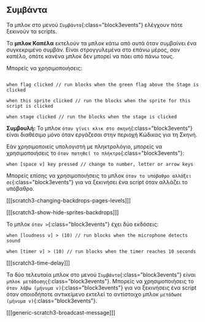 ## Συμβάντα

Τα μπλοκ στο μενού `Συμβάντα`{:class="block3events"} ελέγχουν πότε ξεκινούν τα scripts.

Τα **μπλοκ Καπέλα** εκτελούν τα μπλοκ κάτω από αυτά όταν συμβαίνει ένα συγκεκριμένο συμβάν. Είναι στρογγυλεμένα στο επάνω μέρος, σαν καπέλο, οπότε κανένα μπλοκ δεν μπορεί να πάει από πάνω τους.

Μπορείς να χρησιμοποιήσεις:

```blocks3

when flag clicked // run blocks when the green flag above the Stage is clicked

when this sprite clicked // run the blocks when the sprite for this script is clicked

when stage clicked // run the blocks when the stage is clicked

```

**Συμβουλή:** Το μπλοκ `όταν γίνει κλικ στο σκηνή`{:class="block3events"} είναι διαθέσιμο μόνο όταν εργάζεσαι στην περιοχή Κώδικας για τη Σκηνή.

Εάν χρησιμοποιείς υπολογιστή με πληκτρολόγιο, μπορείς να χρησιμοποιήσεις το `όταν πατηθεί το πλήκτρο`{:class="block3events"}:

```blocks3
when [space v] key pressed // change to number, letter or arrow keys
```

Μπορείς επίσης να χρησιμοποιήσεις το μπλοκ `όταν το υπόβαθρο αλλάξει σε`{:class="block3events"} για να ξεκινήσει ένα script όταν αλλάζει το υπόβαθρο.

[[[scratch3-changing-backdrops-pages-levels]]]

[[[scratch3-show-hide-sprites-backdrops]]]


Το μπλοκ `όταν >`{:class="block3events"} έχει δύο εκδόσεις:

```blocks3
when [loudness v] > (10) // run blocks when the microphone detects sound

when [timer v] > (10) // run blocks when the timer reaches 10 seconds
```

[[[scratch3-time-delay]]]


Τα δύο τελευταία μπλοκ στο μενού `Συμβάντα`{:class="block3events"} είναι `μπλοκ μετάδοσης`{:class="block3events"}. Μπορείς να χρησιμοποιήσεις το `όταν λάβω (μήνυμα v)`{:class="block3events"} για να ξεκινήσεις ένα script όταν οποιοδήποτε αντικείμενο εκτελεί το αντίστοιχο μπλοκ `μετάδωσε (μήνυμα v)`{:class="block3events"}.

[[[generic-scratch3-broadcast-message]]]

